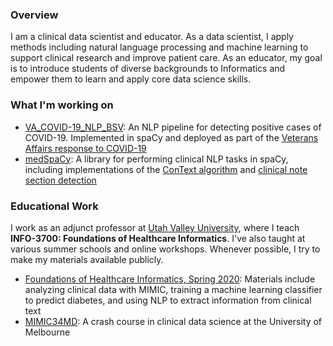 ### Overview
I am a clinical data scientist and educator. As a data scientist, I apply methods including natural language processing and machine learning to support clinical research and improve patient care. As an educator, my goal is to introduce students of diverse backgrounds to Informatics and empower them to learn and apply core data science skills.

### What I'm working on
- [VA_COVID-19_NLP_BSV](https://github.com/abchapman93/VA_COVID-19_NLP_BSV): An NLP pipeline for detecting positive cases of COVID-19. Implemented in spaCy and deployed as part of the [Veterans Affairs response to COVID-19](https://openreview.net/pdf?id=ZQ_HvBxcdCv)
- [medSpaCy](https://github.com/medspacy/medspacy): A library for performing clinical NLP tasks in spaCy, including implementations of the [ConText algorithm](https://github.com/medspacy/cycontext) and [clinical note section detection](https://github.com/medspacy/sectionizer)

### Educational Work
I work as an adjunct professor at [Utah Valley University](https://www.uvu.edu/), where I teach **INFO-3700: Foundations of Healthcare Informatics**. I've also taught at various summer schools and online workshops. Whenever possible, I try to make my materials available publicly.
- [Foundations of Healthcare Informatics, Spring 2020](https://github.com/abchapman93/info_3700_spring_2020): Materials include analyzing clinical data with MIMIC, training a machine learning classifier to predict diabetes, and using NLP to extract information from clinical text
- [MIMIC34MD](https://github.com/Melbourne-BMDS/mimic34md2020_materials): A crash course in clinical data science at the University of Melbourne

<!--
**abchapman93/abchapman93** is a ✨ _special_ ✨ repository because its `README.md` (this file) appears on your GitHub profile.

Here are some ideas to get you started:

- 🔭 I’m currently working on ...
- 🌱 I’m currently learning ...
- 👯 I’m looking to collaborate on ...
- 🤔 I’m looking for help with ...
- 💬 Ask me about ...
- 📫 How to reach me: ...
- 😄 Pronouns: ...
- ⚡ Fun fact: ...
-->
